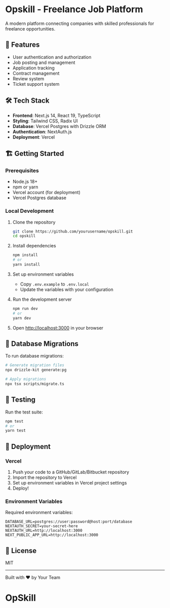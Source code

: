 # Opskill - Freelance Job Platform

A modern platform connecting companies with skilled professionals for freelance opportunities.

## 🚀 Features

- User authentication and authorization
- Job posting and management
- Application tracking
- Contract management
- Review system
- Ticket support system

## 🛠️ Tech Stack

- **Frontend**: Next.js 14, React 19, TypeScript
- **Styling**: Tailwind CSS, Radix UI
- **Database**: Vercel Postgres with Drizzle ORM
- **Authentication**: NextAuth.js
- **Deployment**: Vercel

## 🏗️ Getting Started

### Prerequisites

- Node.js 18+
- npm or yarn
- Vercel account (for deployment)
- Vercel Postgres database

### Local Development

1. Clone the repository
   ```bash
   git clone https://github.com/yourusername/opskill.git
   cd opskill
   ```

2. Install dependencies
   ```bash
   npm install
   # or
   yarn install
   ```

3. Set up environment variables
   - Copy `.env.example` to `.env.local`
   - Update the variables with your configuration

4. Run the development server
   ```bash
   npm run dev
   # or
   yarn dev
   ```

5. Open [http://localhost:3000](http://localhost:3000) in your browser

## 🔄 Database Migrations

To run database migrations:

```bash
# Generate migration files
npx drizzle-kit generate:pg

# Apply migrations
npx tsx scripts/migrate.ts
```

## 🧪 Testing

Run the test suite:

```bash
npm test
# or
yarn test
```

## 🚀 Deployment

### Vercel

1. Push your code to a GitHub/GitLab/Bitbucket repository
2. Import the repository to Vercel
3. Set up environment variables in Vercel project settings
4. Deploy!

### Environment Variables

Required environment variables:

```
DATABASE_URL=postgres://user:password@host:port/database
NEXTAUTH_SECRET=your-secret-here
NEXTAUTH_URL=http://localhost:3000
NEXT_PUBLIC_APP_URL=http://localhost:3000
```

## 📄 License

MIT

---

Built with ❤️ by Your Team
# OpSkill
